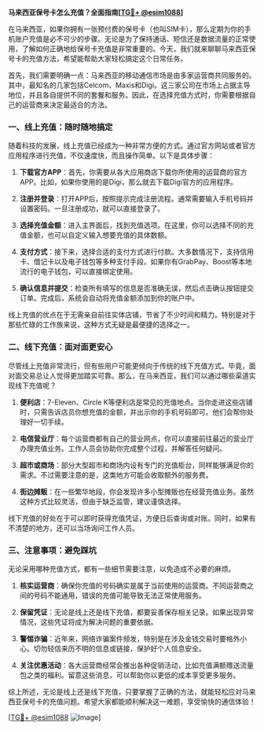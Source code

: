 **马来西亚保号卡怎么充值？全面指南[[TG💪+ @esim1088](https://t.me/s/esim1088)]**

在马来西亚，如果你拥有一张预付费的保号卡（也叫SIM卡），那么定期为你的手机账户充值是必不可少的步骤。无论是为了保持通话、短信还是数据流量的正常使用，了解如何正确地给保号卡充值是非常重要的。今天，我们就来聊聊马来西亚保号卡的充值方法，希望能帮助大家轻松搞定这个日常任务。

首先，我们需要明确一点：马来西亚的移动通信市场是由多家运营商共同服务的。其中，最知名的几家包括Celcom、Maxis和Digi。这三家公司在市场上占据主导地位，并且各自提供不同的套餐和服务。因此，在选择充值方式时，你需要根据自己的运营商来决定最适合的方法。

### 一、线上充值：随时随地搞定

随着科技的发展，线上充值已经成为一种非常方便的方式。通过官方网站或者官方应用程序进行充值，不仅速度快，而且操作简单。以下是具体步骤：

1. **下载官方APP**：首先，你需要从各大应用商店下载你所使用的运营商的官方APP。比如，如果你使用的是Digi，那么就去下载Digi官方的应用程序。
   
2. **注册并登录**：打开APP后，按照提示完成注册流程。通常需要输入手机号码并设置密码。一旦注册成功，就可以直接登录了。

3. **选择充值金额**：进入主界面后，找到充值选项。在这里，你可以选择不同的充值金额，也可以自定义输入想要充值的具体数额。

4. **支付方式**：接下来，选择合适的支付方式进行付款。大多数情况下，支持信用卡、借记卡以及电子钱包等多种支付手段。如果你有GrabPay、Boost等本地流行的电子钱包，可以直接绑定使用。

5. **确认信息并提交**：检查所有填写的信息是否准确无误，然后点击确认按钮提交订单。完成后，系统会自动将充值金额添加到你的账户中。

线上充值的优点在于无需亲自前往实体店铺，节省了不少时间和精力。特别是对于那些忙碌的工作族来说，这种方式无疑是最便捷的选择之一。

### 二、线下充值：面对面更安心

尽管线上充值非常流行，但有些用户可能更倾向于传统的线下充值方式。毕竟，面对面交易总让人觉得更加踏实可靠。那么，在马来西亚，我们可以通过哪些渠道实现线下充值呢？

1. **便利店**：7-Eleven、Circle K等便利店是常见的充值地点。当你走进这些店铺时，只需告诉店员你想充值的金额，并出示你的手机号码即可。他们会帮你处理好一切手续。

2. **电信营业厅**：每个运营商都有自己的营业网点，你可以直接前往最近的营业厅办理充值业务。工作人员会协助你完成整个过程，并解答任何疑问。

3. **超市或商场**：部分大型超市和商场内设有专门的充值柜台，同样能够满足你的需求。不过需要注意的是，这类地方可能会收取额外的服务费。

4. **街边摊贩**：在一些繁华地段，你会发现许多小型摊贩也在经营充值业务。虽然这种方式比较灵活，但由于缺乏监管，建议谨慎选择。

线下充值的好处在于可以即时获得充值凭证，方便日后查询或对账。同时，如果有不清楚的地方，还可以当场询问工作人员。

### 三、注意事项：避免踩坑

无论采用哪种充值方式，都有一些细节需要注意，以免造成不必要的麻烦。

1. **核实运营商**：确保你充值的号码确实是属于当前使用的运营商。不同运营商之间的号码不能通用，错误的充值可能导致无法正常使用服务。

2. **保留凭证**：无论是线上还是线下充值，都要妥善保存相关记录。如果出现异常情况，这些凭证将成为解决问题的重要依据。

3. **警惕诈骗**：近年来，网络诈骗案件频发，特别是在涉及金钱交易时要格外小心。切勿轻信来历不明的信息或链接，保护好个人信息安全。

4. **关注优惠活动**：各大运营商经常会推出各种促销活动，比如充值满额赠送流量包之类的福利。留意这些消息，可以帮助你以更低的成本享受更多服务。

综上所述，无论是线上还是线下充值，只要掌握了正确的方法，就能轻松应对马来西亚保号卡的充值问题。希望大家都能顺利解决这一难题，享受愉快的通信体验！

[[TG💪+ @esim1088](https://t.me/s/esim1088) ![Image](https://i.postimg.cc/4NQfJmqS/Snipaste-2025-05-13-00-14-12.png)]